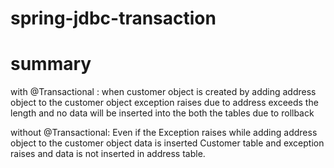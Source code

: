 # spring-jdbc-transaction

# summary
with @Transactional : when customer object is created by adding address object to the customer object exception raises due to address exceeds the length and no data will be 
inserted into the both the tables due to rollback

without @Transactional: Even if the Exception raises while adding address object to the customer object data is inserted Customer table and exception raises and 
data is not inserted in address table.

